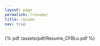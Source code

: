 ```yaml
---
layout: page
permalink: /resume/
title: resume
nav: true
---
```


{% pdf /assets/pdf/Resume_CFBLo.pdf %}